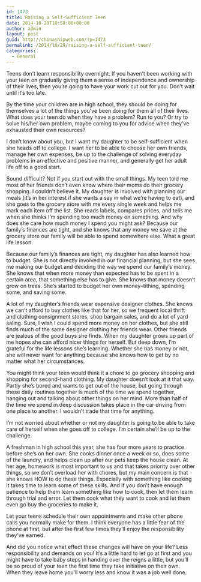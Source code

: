 ```yaml
---
id: 1473
title: Raising a Self-Sufficient Teen
date: 2014-10-29T10:58:00+00:00
author: admin
layout: post
guid: http://chinashipweb.com/?p=1473
permalink: /2014/10/29/raising-a-self-sufficient-teen/
categories:
  - General
---
```

Teens don&#8217;t learn responsibility overnight. If you haven&#8217;t been working with your teen on gradually giving them a sense of independence and ownership of their lives, then you&#8217;re going to have your work cut out for you. Don&#8217;t wait until it&#8217;s too late.

By the time your children are in high school, they should be doing for themselves a lot of the things you&#8217;ve been doing for them all of their lives. What does your teen do when they have a problem? Run to you? Or try to solve his/her own problem, maybe coming to you for advice when they&#8217;ve exhausted their own resources?

I don&#8217;t know about you, but I want my daughter to be self-sufficient when she heads off to college. I want her to be able to choose her own friends, manage her own expenses, be up to the challenge of solving everyday problems in an effective and positive manner, and generally get her adult life off to a good start.

Sound difficult? Not if you start out with the small things. My teen told me most of her friends don&#8217;t even know where their moms do their grocery shopping. I couldn&#8217;t believe it. My daughter is involved with planning our meals (it&#8217;s in her interest if she wants a say in what we&#8217;re having to eat), and she goes to the grocery store with me every single week and helps me mark each item off the list. She reads labels, compares prices, and tells me when she thinks I&#8217;m spending too much money on something. And why does she care how much money I spend you might ask? Because our family&#8217;s finances are tight, and she knows that any money we save at the grocery store our family will be able to spend somewhere else. What a great life lesson.

Because our family&#8217;s finances are tight, my daughter has also learned how to budget. She is not directly involved in our financial planning, but she sees me making our budget and deciding the way we spend our family&#8217;s money. She knows that when more money than expected has to be spent in a certain area, that something else has to give. She knows that money doesn&#8217;t grow on trees. She&#8217;s started to budget her own money&#8211;tithing, spending some, and saving some.

A lot of my daughter&#8217;s friends wear expensive designer clothes. She knows we can&#8217;t afford to buy clothes like that for her, so we frequent local thrift and clothing consignment stores, shop bargain sales, and do a lot of yard saling. Sure, I wish I could spend more money on her clothes, but she still finds much of the same designer clothing her friends wear. Other friends are jealous of the good buys she finds. When my daughter grows up part of me hopes she can afford nicer things for herself. But deep down, I&#8217;m grateful for the life lessons she&#8217;s learning. Whether she has money or not, she will never want for anything because she knows how to get by no matter what her circumstances.

You might think your teen would think it a chore to go grocery shopping and shopping for second-hand clothing. My daughter doesn&#8217;t look at it that way. Partly she&#8217;s bored and wants to get out of the house, but going through these daily routines together is much of the time we spend together, hanging out and talking about other things on her mind. More than half of the time we spend in deep discussion takes place in the car driving from one place to another. I wouldn&#8217;t trade that time for anything.

I&#8217;m not worried about whether or not my daughter is going to be able to take care of herself when she goes off to college. I&#8217;m certain she&#8217;ll be up to the challenge.

A freshman in high school this year, she has four more years to practice before she&#8217;s on her own. She cooks dinner once a week or so, does some of the laundry, and helps clean up after our pets keep the house clean. At her age, homework is most important to us and that takes priority over other things, so we don&#8217;t overload her with chores, but my main concern is that she knows HOW to do these things. Especially with something like cooking it takes time to learn some of these skills. And if you don&#8217;t have enough patience to help them learn something like how to cook, then let them learn through trial and error. Let them cook what they want to cook and let them even go buy the groceries to make it.

Let your teens schedule their own appointments and make other phone calls you normally make for them. I think everyone has a little fear of the phone at first, but after the first few times they&#8217;ll enjoy the responsibility they&#8217;ve earned.

And did you notice what effect these changes will have on your life? Less responsibility and demands on you! It&#8217;s a little hard to let go at first and you might have to take baby steps in handing over the reigns a little, but you&#8217;ll be so proud of your teen the first time they take initiative on their own. When they leave home you&#8217;ll worry less and know it was a job well done.